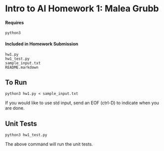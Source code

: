 # Intro to AI Homework 1: Malea Grubb

#### Requires

    python3

#### Included in Homework Submission

    hw1.py
    hw1_test.py
    sample_input.txt
    README.markdown

## To Run

    python3 hw1.py < sample_input.txt

If you would like to use std input, send an EOF (ctrl-D)
to indicate when you are done.

## Unit Tests

    python3 hw1_test.py

The above command will run the unit tests.
